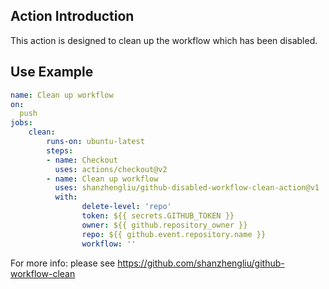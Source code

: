 ## Action Introduction
This action is designed to clean up the workflow which has been disabled.

## Use Example
```yaml
name: Clean up workflow
on:
  push
jobs:
    clean:
        runs-on: ubuntu-latest
        steps:
        - name: Checkout
          uses: actions/checkout@v2
        - name: Clean up workflow
          uses: shanzhengliu/github-disabled-workflow-clean-action@v1
          with:
                delete-level: 'repo'
                token: ${{ secrets.GITHUB_TOKEN }}
                owner: ${{ github.repository_owner }}
                repo: ${{ github.event.repository.name }}
                workflow: ''        
```

For more info: please see https://github.com/shanzhengliu/github-workflow-clean